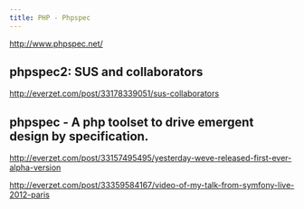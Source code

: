 ```yaml
---
title: PHP - Phpspec
---
```


<http://www.phpspec.net/>

phpspec2: SUS and collaborators
-------------------------------

<http://everzet.com/post/33178339051/sus-collaborators>

phpspec - A php toolset to drive emergent design by specification.
------------------------------------------------------------------

<http://everzet.com/post/33157495495/yesterday-weve-released-first-ever-alpha-version>

<http://everzet.com/post/33359584167/video-of-my-talk-from-symfony-live-2012-paris>